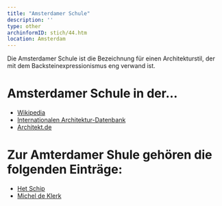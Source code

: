 ```yaml
---
title: "Amsterdamer Schule"
description: ''
type: other
archinformID: stich/44.htm
location: Amsterdam
---
```


Die Amsterdamer Schule ist die Bezeichnung für einen Architekturstil, der mit dem Backsteinexpressionismus eng verwand ist.

# Amsterdamer Schule in der...
* [Wikipedia](https://de.wikipedia.org/wiki/Amsterdamer_Schule_(Architektur))
* [Internationalen Architektur-Datenbank](https://deu.archinform.net/stich/44.htm)
* [Architekt.de](https://www.architekt.de/Architekturstil/amsterdamer_schule.php)

# Zur Amterdamer Shule gehören die folgenden Einträge:
* [Het Schip](/tags/Het-Schip)
* [Michel de Klerk](/tags/Michel-de-Klerk)
